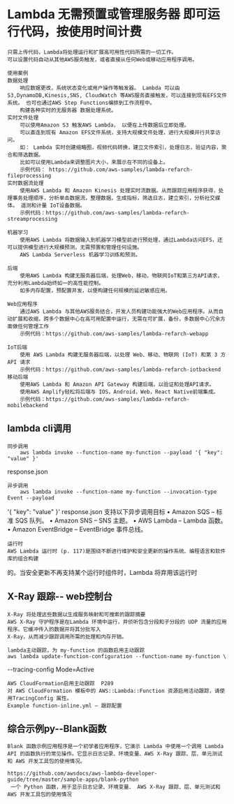 # Lambda 无需预置或管理服务器 即可运行代码，按使用时间计费
	只需上传代码，Lambda将处理运行和扩展高可用性代码所需的一切工作。 
	可以设置代码自动从其他AWS服务触发，或者直接从任何Web或移动应用程序调用。

	使用案例
	数据处理
		响应数据更改，系统状态变化或用户操作等触发器。 Lambda 可以由S3,DynamoDB,Kinesis,SNS, CloudWatch 等AWS服务直接触发，可以连接到现有EFS文件系统。 也可也通过AWS Step Functions编排到工作流程中。   
		构建各种实时的无服务器 数据处理系统。
	实时文件处理
		可以使用Amazon S3 触发AWS Lambda， 以便在上传数据后立即处理。
		可以直连到现有 Amazon EFS文件系统，支持大规模文件处理，进行大规模并行共享访问。
		如： Lambda 实时创建缩略图，视频代码转换，建立文件索引，处理日志，验证内容，聚合和筛选数据。
		比如可以使用Lambda来调整图片大小，来展示在不同的设备上。
		示例代码： https://github.com/aws-samples/lambda-refarch-fileprocessing
	实时数据流处理
		使用AWS Lambda 和 Amazon Kinesis 处理实时流数据。从而跟踪应用程序获得，处理事务处理顺序，分析单击数据流，整理数据，生成指标，筛选日志，建立索引，分析社交媒体。 遥测和计量 IoT设备数据。
		示例代码：https://github.com/aws-samples/lambda-refarch-streamprocessing

	机器学习
		使用AWS Lambda 将数据输入到机器学习模型前进行预处理，通过Lambda访问EFS，还可以提供模型进行大规模预测，无需预置和管理任何设施。
		AWS Lambda Serverless 机器学习训练和预测。

	后端
		使用AWS Lambda 构建无服务器后端，处理Web，移动，物联网IoT和第三方API请求，充分利用Lambda始终如一的高性能控制。
		如多内存配置，预配置并发，以便构建任何规模的延迟敏感应用。

    Web应用程序
    	通过AWS Lambda 与其他AWS服务结合，开发人员构建功能强大的Web应用程序。从而自动扩展和收缩，跨多个数据中心在高可用配置中运行，无需在可扩展，备份，多数据中心冗余方面做任何管理工作
    	示例代码：https://github.com/aws-samples/lambda-refarch-webapp

    IoT后端
    	使用 AWS Lambda 构建无服务器后端，以处理 Web、移动、物联网 (IoT) 和第 3 方 API 请求
    	示例代码：https://github.com/aws-samples/lambda-refarch-iotbackend
    移动后端
    	使用AWS Lambda 和 Amazon API Gateway 构建后端，以验证和处理API请求。
    	使用AWS Amplify轻松将后端与 IOS，Android，Web，React Native前端集成。
    	示例代码：https://github.com/aws-samples/lambda-refarch-mobilebackend
## lambda cli调用
	同步调用
		aws lambda invoke --function-name my-function --payload '{ "key": "value" }'
 response.json

 	异步调用
 	    aws lambda invoke --function-name my-function --invocation-type Event --payload
 '{ "key": "value" }' response.json
 	支持以下异步调用目标
 		• Amazon SQS – 标准 SQS 队列。
		• Amazon SNS – SNS 主题。
		• AWS Lambda – Lambda 函数。
		• Amazon EventBridge – EventBridge 事件总线。

	运行时
    AWS Lambda 运行时 (p. 117)是围绕不断进行维护和安全更新的操作系统、编程语言和软件库的组合构建
的。当安全更新不再支持某个运行时组件时，Lambda 将弃用该运行时

## X-Ray 跟踪-- web控制台 
	X-Ray 将处理这些数据以生成服务映射和可搜索的跟踪摘要
	AWS X-Ray 守护程序是在Lambda 环境中运行，并侦听包含分段和子分段的 UDP 流量的应用程序。它缓冲传入的数据并将其分批写入
	X-Ray，从而减少跟踪调用所需的处理和内存开销。

	lambda主动跟踪，为 my-function 的函数启用主动跟踪
	aws lambda update-function-configuration --function-name my-function \
--tracing-config Mode=Active

	AWS CloudFormation启用主动跟踪  P289
	对 AWS CloudFormation 模板中的 AWS::Lambda::Function 资源启用活动跟踪，请使用TracingConfig 属性。
	Example function-inline.yml – 跟踪配置


## 综合示例py--Blank函数
	Blank 函数示例应用程序是一个初学者应用程序，它演示 Lambda 中使用一个调用 Lambda API 的函数执行的常见操作。它显示日志记录、环境变量、AWS X-Ray 跟踪、层、单元测试和 AWS 开发工具包的使用情况。
		
	https://github.com/awsdocs/aws-lambda-developer-guide/tree/master/sample-apps/blank-python
	 一个 Python 函数，用于显示日志记录、环境变量、 AWS X-Ray 跟踪、层、单元测试和 AWS 开发工具包的使用情况



